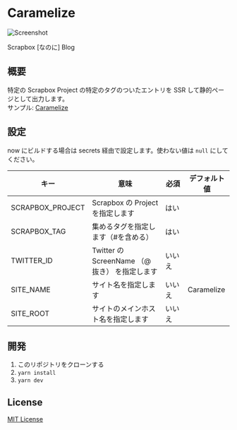 # Caramelize

![Screenshot](https://i.gyazo.com/632979080433dc7fe5f0703aae0c79a5.png)

Scrapbox \[なのに\] Blog

## 概要

特定の Scrapbox Project の特定のタグのついたエントリを SSR して静的ページとして出力します。<br>
サンプル: [Caramelize](https://caramelize.now.sh)

## 設定

now にビルドする場合は secrets 経由で設定します。使わない値は `null` にしてください。

| キー             | 意味                                          | 必須　 | デフォルト値 |
| ---------------- | --------------------------------------------- | ------ | ------------ |
| SCRAPBOX_PROJECT | Scrapbox の Project を指定します              | はい   |
| SCRAPBOX_TAG     | 集めるタグを指定します（#を含める）           | はい   |
| TWITTER_ID       | Twitter の ScreenName （@ 抜き） を指定します | いいえ |
| SITE_NAME        | サイト名を指定します                          | いいえ | Caramelize   |
| SITE_ROOT        | サイトのメインホスト名を指定します            | いいえ |

## 開発

1. このリポジトリをクローンする
1. `yarn install`
1. `yarn dev`

## License

[MIT License](/LICENSE)
